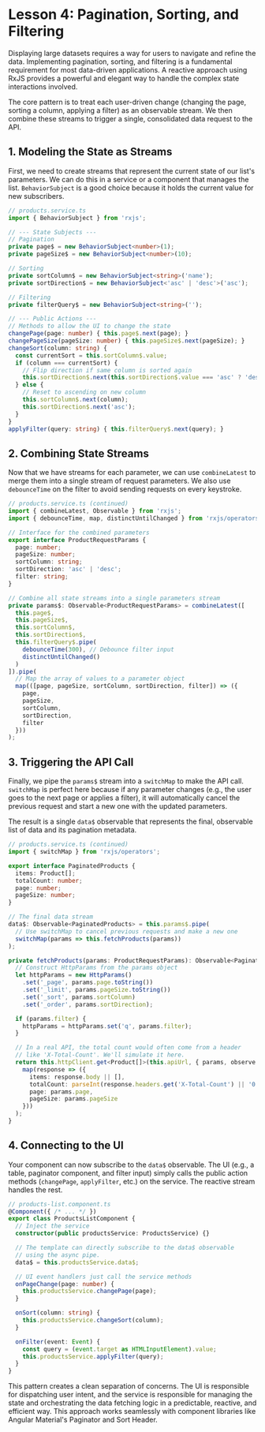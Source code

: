 # Lesson 4: Pagination, Sorting, and Filtering

Displaying large datasets requires a way for users to navigate and refine the data. Implementing pagination, sorting, and filtering is a fundamental requirement for most data-driven applications. A reactive approach using RxJS provides a powerful and elegant way to handle the complex state interactions involved.

The core pattern is to treat each user-driven change (changing the page, sorting a column, applying a filter) as an observable stream. We then combine these streams to trigger a single, consolidated data request to the API.

## 1. Modeling the State as Streams

First, we need to create streams that represent the current state of our list's parameters. We can do this in a service or a component that manages the list. `BehaviorSubject` is a good choice because it holds the current value for new subscribers.

```typescript
// products.service.ts
import { BehaviorSubject } from 'rxjs';

// --- State Subjects ---
// Pagination
private page$ = new BehaviorSubject<number>(1);
private pageSize$ = new BehaviorSubject<number>(10);

// Sorting
private sortColumn$ = new BehaviorSubject<string>('name');
private sortDirection$ = new BehaviorSubject<'asc' | 'desc'>('asc');

// Filtering
private filterQuery$ = new BehaviorSubject<string>('');

// --- Public Actions ---
// Methods to allow the UI to change the state
changePage(page: number) { this.page$.next(page); }
changePageSize(pageSize: number) { this.pageSize$.next(pageSize); }
changeSort(column: string) {
  const currentSort = this.sortColumn$.value;
  if (column === currentSort) {
    // Flip direction if same column is sorted again
    this.sortDirection$.next(this.sortDirection$.value === 'asc' ? 'desc' : 'asc');
  } else {
    // Reset to ascending on new column
    this.sortColumn$.next(column);
    this.sortDirection$.next('asc');
  }
}
applyFilter(query: string) { this.filterQuery$.next(query); }
```

## 2. Combining State Streams

Now that we have streams for each parameter, we can use `combineLatest` to merge them into a single stream of request parameters. We also use `debounceTime` on the filter to avoid sending requests on every keystroke.

```typescript
// products.service.ts (continued)
import { combineLatest, Observable } from 'rxjs';
import { debounceTime, map, distinctUntilChanged } from 'rxjs/operators';

// Interface for the combined parameters
export interface ProductRequestParams {
  page: number;
  pageSize: number;
  sortColumn: string;
  sortDirection: 'asc' | 'desc';
  filter: string;
}

// Combine all state streams into a single parameters stream
private params$: Observable<ProductRequestParams> = combineLatest([
  this.page$,
  this.pageSize$,
  this.sortColumn$,
  this.sortDirection$,
  this.filterQuery$.pipe(
    debounceTime(300), // Debounce filter input
    distinctUntilChanged()
  )
]).pipe(
  // Map the array of values to a parameter object
  map(([page, pageSize, sortColumn, sortDirection, filter]) => ({
    page,
    pageSize,
    sortColumn,
    sortDirection,
    filter
  }))
);
```

## 3. Triggering the API Call

Finally, we pipe the `params$` stream into a `switchMap` to make the API call. `switchMap` is perfect here because if any parameter changes (e.g., the user goes to the next page or applies a filter), it will automatically cancel the previous request and start a new one with the updated parameters.

The result is a single `data$` observable that represents the final, observable list of data and its pagination metadata.

```typescript
// products.service.ts (continued)
import { switchMap } from 'rxjs/operators';

export interface PaginatedProducts {
  items: Product[];
  totalCount: number;
  page: number;
  pageSize: number;
}

// The final data stream
data$: Observable<PaginatedProducts> = this.params$.pipe(
  // Use switchMap to cancel previous requests and make a new one
  switchMap(params => this.fetchProducts(params))
);

private fetchProducts(params: ProductRequestParams): Observable<PaginatedProducts> {
  // Construct HttpParams from the params object
  let httpParams = new HttpParams()
    .set('_page', params.page.toString())
    .set('_limit', params.pageSize.toString())
    .set('_sort', params.sortColumn)
    .set('_order', params.sortDirection);

  if (params.filter) {
    httpParams = httpParams.set('q', params.filter);
  }

  // In a real API, the total count would often come from a header
  // like 'X-Total-Count'. We'll simulate it here.
  return this.httpClient.get<Product[]>(this.apiUrl, { params, observe: 'response' }).pipe(
    map(response => ({
      items: response.body || [],
      totalCount: parseInt(response.headers.get('X-Total-Count') || '0', 10),
      page: params.page,
      pageSize: params.pageSize
    }))
  );
}
```

## 4. Connecting to the UI

Your component can now subscribe to the `data$` observable. The UI (e.g., a table, paginator component, and filter input) simply calls the public action methods (`changePage`, `applyFilter`, etc.) on the service. The reactive stream handles the rest.

```typescript
// products-list.component.ts
@Component({ /* ... */ })
export class ProductsListComponent {
  // Inject the service
  constructor(public productsService: ProductsService) {}

  // The template can directly subscribe to the data$ observable
  // using the async pipe.
  data$ = this.productsService.data$;

  // UI event handlers just call the service methods
  onPageChange(page: number) {
    this.productsService.changePage(page);
  }

  onSort(column: string) {
    this.productsService.changeSort(column);
  }

  onFilter(event: Event) {
    const query = (event.target as HTMLInputElement).value;
    this.productsService.applyFilter(query);
  }
}
```

This pattern creates a clean separation of concerns. The UI is responsible for dispatching user intent, and the service is responsible for managing the state and orchestrating the data fetching logic in a predictable, reactive, and efficient way. This approach works seamlessly with component libraries like Angular Material's Paginator and Sort Header.